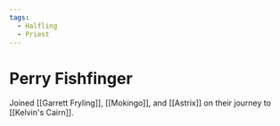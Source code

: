 ```yaml
---
tags:
  - Halfling
  - Priest
---
```

# Perry Fishfinger 

Joined [[Garrett Fryling]], [[Mokingo]], and [[Astrix]] on their journey to [[Kelvin's Cairn]].